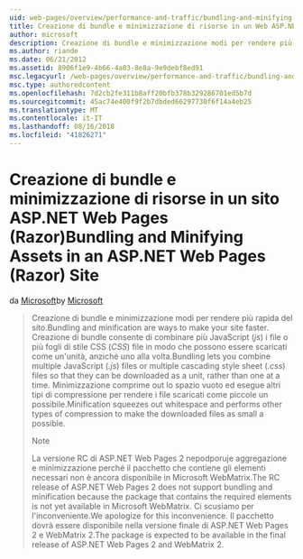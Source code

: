 ```yaml
---
uid: web-pages/overview/performance-and-traffic/bundling-and-minifying-assets-in-an-aspnet-web-pages-razor-site
title: Creazione di bundle e minimizzazione di risorse in un Web ASP.NET le pagine del sito (Razor) | Microsoft Docs
author: microsoft
description: Creazione di bundle e minimizzazione modi per rendere più rapida del sito. Creazione di bundle consente di combinare più file JavaScript (js) o più fogli di stile CSS (...
ms.author: riande
ms.date: 06/21/2012
ms.assetid: 8906f1e9-4b66-4a03-8e8a-9e9debf8ed91
msc.legacyurl: /web-pages/overview/performance-and-traffic/bundling-and-minifying-assets-in-an-aspnet-web-pages-razor-site
msc.type: authoredcontent
ms.openlocfilehash: 7d2cb2fe311b8aff20bfb378b329286701ed5b7d
ms.sourcegitcommit: 45ac74e400f9f2b7dbded66297730f6f14a4eb25
ms.translationtype: MT
ms.contentlocale: it-IT
ms.lasthandoff: 08/16/2018
ms.locfileid: "41826271"
---
```

<a name="bundling-and-minifying-assets-in-an-aspnet-web-pages-razor-site"></a><span data-ttu-id="7fab9-104">Creazione di bundle e minimizzazione di risorse in un sito ASP.NET Web Pages (Razor)</span><span class="sxs-lookup"><span data-stu-id="7fab9-104">Bundling and Minifying Assets in an ASP.NET Web Pages (Razor) Site</span></span>
====================
<span data-ttu-id="7fab9-105">da [Microsoft](https://github.com/microsoft)</span><span class="sxs-lookup"><span data-stu-id="7fab9-105">by [Microsoft](https://github.com/microsoft)</span></span>

> <span data-ttu-id="7fab9-106">Creazione di bundle e minimizzazione modi per rendere più rapida del sito.</span><span class="sxs-lookup"><span data-stu-id="7fab9-106">Bundling and minification are ways to make your site faster.</span></span> <span data-ttu-id="7fab9-107">Creazione di bundle consente di combinare più JavaScript (*js*) i file o più fogli di stile CSS (*CSS*) file in modo che possono essere scaricati come un'unità, anziché uno alla volta.</span><span class="sxs-lookup"><span data-stu-id="7fab9-107">Bundling lets you combine multiple JavaScript (*.js*) files or multiple cascading style sheet (*.css*) files so that they can be downloaded as a unit, rather than one at a time.</span></span> <span data-ttu-id="7fab9-108">Minimizzazione comprime out lo spazio vuoto ed esegue altri tipi di compressione per rendere i file scaricati come piccole un possibile.</span><span class="sxs-lookup"><span data-stu-id="7fab9-108">Minification squeezes out whitespace and performs other types of compression to make the downloaded files as small a possible.</span></span>
> 
> > [!NOTE]
> > <span data-ttu-id="7fab9-109">La versione RC di ASP.NET Web Pages 2 nepodporuje aggregazione e minimizzazione perché il pacchetto che contiene gli elementi necessari non è ancora disponibile in Microsoft WebMatrix.</span><span class="sxs-lookup"><span data-stu-id="7fab9-109">The RC release of ASP.NET Web Pages 2 does not support bundling and minification because the package that contains the required elements is not yet available in Microsoft WebMatrix.</span></span> <span data-ttu-id="7fab9-110">Ci scusiamo per l'inconveniente.</span><span class="sxs-lookup"><span data-stu-id="7fab9-110">We apologize for this inconvenience.</span></span> <span data-ttu-id="7fab9-111">Il pacchetto dovrà essere disponibile nella versione finale di ASP.NET Web Pages 2 e WebMatrix 2.</span><span class="sxs-lookup"><span data-stu-id="7fab9-111">The package is expected to be available in the final release of ASP.NET Web Pages 2 and WebMatrix 2.</span></span>
